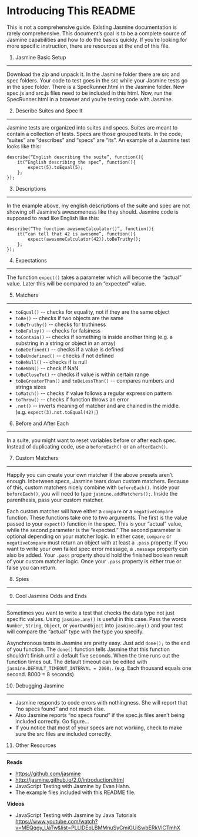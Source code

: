 Introducing This README
====================
This is not a comprehensive guide.  Existing Jasmine documentation is rarely comprehensive.   This document’s goal is to be a complete source of Jasmine capabilities and how to do the basics quickly. If you’re looking for more specific instruction, there are resources at the end of this file. 

1. Jasmine Basic Setup
------------------
Download the zip and unpack it.  In the Jasmine folder there are src and spec folders.  Your code to test goes in the src while your Jasmine tests go in the spec folder.  There is a SpecRunner.html in the Jasmine folder.  New spec.js and src.js files need to be included in this html.  Now, run the SpecRunner.html in a browser and you’re testing code with Jasmine.

2. Describe Suites and Spec It
------------------
Jasmine tests are organized into suites and specs.  Suites are meant to contain a collection of tests.  Specs are those grouped tests.  In the code, “suites” are “describes” and “specs” are “its”. An example of a Jasmine test looks like this:
```
describe(“English describing the suite”, function(){
    it(“English describing the spec”, function(){
        expect(5).toEqual(5);
    };
});
```

3. Descriptions
------------------
In the example above, my english descriptions of the suite and spec are not showing off Jasmine’s awesomeness like they should.  Jasmine code is supposed to read like English like this:
```
describe(“The function awesomeCalculator()”, function(){
    it(“can tell that 42 is awesome”, function(){
        expect(awesomeCalculator(42)).toBeTruthy();
    };
});
```

4. Expectations
------------------
The function `expect()` takes a parameter which will become the “actual” value.  Later this will be compared to an “expected” value.  

5. Matchers
------------------
* `toEqual()` -- checks for equality, not if they are the same object
* `toBe()` -- checks if two objects are the same
* `toBeTruthy()` -- checks for truthiness
* `toBeFalsy()` -- checks for falsiness
* `toContain()` -- checks if something is inside another thing (e.g. a substring in a string or object in an array)
* `toBeDefined()` -- checks if a value is defined
* `toBeUndefined()` -- checks if not defined
* `toBeNull()` -- checks if is null
* `toBeNaN()` -- check if NaN
* `toBeCloseTo()` -- checks if value is within certain range
* `toBeGreaterThan()` and `toBeLessThan()` -- compares numbers and strings sizes 
* `toMatch()` -- checks if value follows a regular expression pattern
* `toThrow()` -- checks if function throws an error
* `.not()` -- inverts meaning of matcher and are chained in the middle. (e.g. `expect(3).not.toEqual(42);`)

6. Before and After Each
------------------
In a suite, you might want to reset variables before or after each spec.  Instead of duplicating code, use a `beforeEach()` or an `afterEach()`.

7. Custom Matchers
------------------
Happily you can create your own matcher if the above presets aren’t enough.   Inbetween specs, Jasmine tears down custom matchers.  Because of this, custom matchers nicely combine with `beforeEach()`. Inside your `beforeEach()`, you will need to type `jasmine.addMatchers();`. Inside the parenthesis, pass your custom matcher.  

Each custom matcher will have either a `compare` or a `negativeCompare` function.  These functions take one to two arguments. The first is the value passed to your `expect()` function in the spec.  This is your “actual” value, while the second parameter is the “expected.”  The second parameter is optional depending on your matcher logic.  In either case, `compare` or `negativeCompare` must return an object with at least a `.pass` property.  If you want to write your own failed spec error message, a `.message` property can also be added.  Your `.pass` property should hold the finished boolean result of your custom matcher logic. Once your `.pass` property is either true or false you can return. 

8. Spies
------------------

9. Cool Jasmine Odds and Ends
------------------
Sometimes you want to write a test that checks the data type not just specific values.  Using `jasmine.any()` is useful in this case.  Pass the words `Number`, `String`, `Object`, or `yourOwnObject` into `jasmine.any()` and your test will compare the “actual” type with the type you specify.  

Asynchronous tests in Jasmine are pretty easy.  Just add `done();` to the end of you function.  The `done()` function tells Jasmine that this function shouldn’t finish until a default five seconds.  When the time runs out the function times out.  The default timeout can be edited with `jasmine.DEFAULT_TIMEOUT_INTERVAL = 2000;`.  (e.g. Each thousand equals one second.  8000 = 8 seconds) 

10. Debugging Jasmine
------------------
* Jasmine responds to code errors with nothingness.  She will report that “no specs found” and not much else. 
* Also Jasmine reports “no specs found” if the spec.js files aren’t being included correctly. Go figure...
* If you notice that most of your specs are not working, check to make sure the src files are included correctly.

11. Other Resources
------------------
**Reads**
* https://github.com/jasmine
* http://jasmine.github.io/2.0/introduction.html
* JavaScript Testing with Jasmine by Evan Hahn.
* The example files included with this README file.

**Videos**
* JavaScript Testing with Jasmine by Java Tutorials https://www.youtube.com/watch?v=MEQqgy_UaTw&list=PLLIDEoLBMMnuSyCmiGUiSwbERkVlCTmhX 
